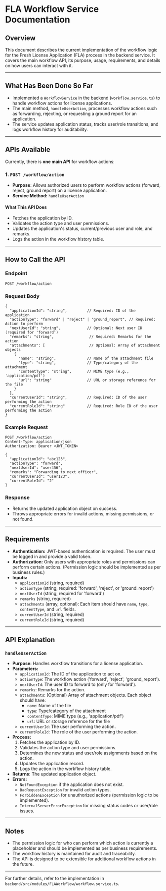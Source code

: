 # FLA Workflow Service Documentation

## Overview
This document describes the current implementation of the workflow logic for the Fresh License Application (FLA) process in the backend service. It covers the main workflow API, its purpose, usage, requirements, and details on how users can interact with it.

---

## What Has Been Done So Far
- Implemented a `WorkflowService` in the backend (`workflow.service.ts`) to handle workflow actions for license applications.
- The main method, `handleUserAction`, processes workflow actions such as forwarding, rejecting, or requesting a ground report for an application.
- The service updates application status, tracks user/role transitions, and logs workflow history for auditability.

---

## APIs Available
Currently, there is **one main API** for workflow actions:

### 1. `POST /workflow/action`
- **Purpose:** Allows authorized users to perform workflow actions (forward, reject, ground report) on a license application.
- **Service Method:** `handleUserAction`

#### What This API Does
- Fetches the application by ID.
- Validates the action type and user permissions.
- Updates the application's status, current/previous user and role, and remarks.
- Logs the action in the workflow history table.

---

## How to Call the API

### Endpoint
```
POST /workflow/action
```

### Request Body
```
{
  "applicationId": "string",         // Required: ID of the application
  "actionType": "forward" | "reject" | "ground_report", // Required: Action to perform
  "nextUserId": "string",            // Optional: Next user ID (required for 'forward')
  "remarks": "string",                // Required: Remarks for the action
  "attachments": [                    // Optional: Array of attachment objects
    {
      "name": "string",              // Name of the attachment file
      "type": "string",              // Type/category of the attachment
      "contentType": "string",       // MIME type (e.g., 'application/pdf')
      "url": "string"                // URL or storage reference for the file
    }
  ],
  "currentUserId": "string",         // Required: ID of the user performing the action
  "currentRoleId": "string"          // Required: Role ID of the user performing the action
}
```

### Example Request
```
POST /workflow/action
Content-Type: application/json
Authorization: Bearer <JWT_TOKEN>

{
  "applicationId": "abc123",
  "actionType": "forward",
  "nextUserId": "user456",
  "remarks": "Forwarding to next officer",
  "currentUserId": "user123",
  "currentRoleId": "2"
}
```

### Response
- Returns the updated application object on success.
- Throws appropriate errors for invalid actions, missing permissions, or not found.

---

## Requirements
- **Authentication:** JWT-based authentication is required. The user must be logged in and provide a valid token.
- **Authorization:** Only users with appropriate roles and permissions can perform certain actions. (Permission logic should be implemented as per business rules.)
- **Inputs:**
  - `applicationId` (string, required)
  - `actionType` (string, required: 'forward', 'reject', or 'ground_report')
  - `nextUserId` (string, required for 'forward')
  - `remarks` (string, required)
  - `attachments` (array, optional): Each item should have `name`, `type`, `contentType`, and `url` fields.
  - `currentUserId` (string, required)
  - `currentRoleId` (string, required)

---

## API Explanation

### `handleUserAction`
- **Purpose:** Handles workflow transitions for a license application.
- **Parameters:**
  - `applicationId`: The ID of the application to act on.
  - `actionType`: The workflow action ('forward', 'reject', 'ground_report').
  - `nextUserId`: The user ID to forward to (only for 'forward').
  - `remarks`: Remarks for the action.
  - `attachments`: (Optional) Array of attachment objects. Each object should have:
    - `name`: Name of the file
    - `type`: Type/category of the attachment
    - `contentType`: MIME type (e.g., 'application/pdf')
    - `url`: URL or storage reference for the file
  - `currentUserId`: The user performing the action.
  - `currentRoleId`: The role of the user performing the action.
- **Process:**
  1. Fetches the application by ID.
  2. Validates the action type and user permissions.
  3. Determines the new status and user/role assignments based on the action.
  4. Updates the application record.
  5. Logs the action in the workflow history table.
- **Returns:** The updated application object.
- **Errors:**
  - `NotFoundException` if the application does not exist.
  - `BadRequestException` for invalid action types.
  - `ForbiddenException` for unauthorized actions (permission logic to be implemented).
  - `InternalServerErrorException` for missing status codes or user/role issues.

---

## Notes
- The permission logic for who can perform which action is currently a placeholder and should be implemented as per business requirements.
- The workflow history is maintained for audit and traceability.
- The API is designed to be extensible for additional workflow actions in the future.

---

For further details, refer to the implementation in `backend/src/modules/FLAWorkflow/workflow.service.ts`.
